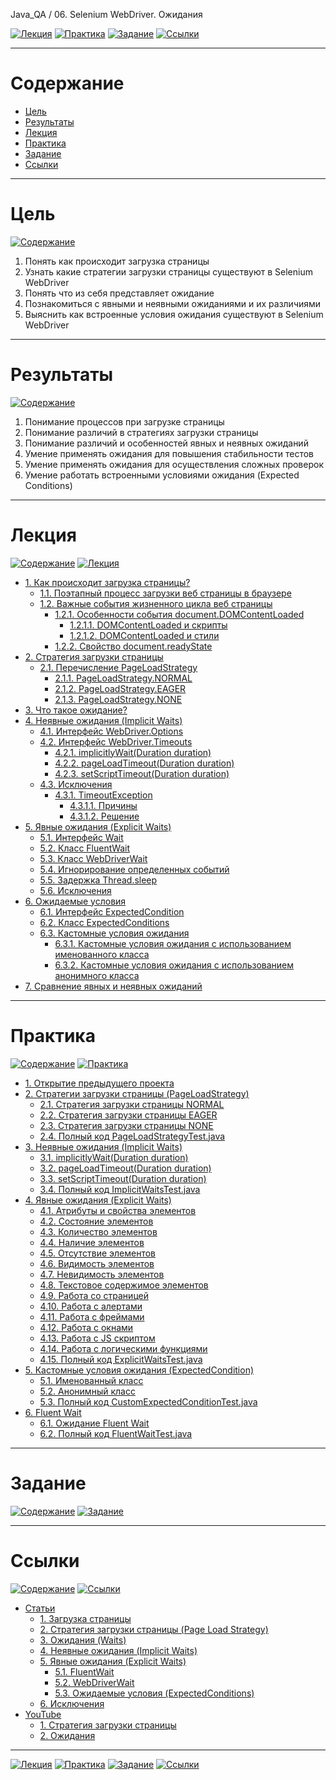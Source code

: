 Java_QA / 06. Selenium WebDriver. Ожидания

[![Лекция](https://img.shields.io/badge/-Лекция-ee99ff)](1.%20Лекция.md)
[![Практика](https://img.shields.io/badge/-Практика-aaffaa)](2.%20Практика.md)
[![Задание](https://img.shields.io/badge/-Задание-99ffee)](3.%20Задание.md)
[![Ссылки](https://img.shields.io/badge/-Ссылки-ffee99)](4.%20Ссылки.md)

***

# Содержание

* [Цель](#цель)
* [Результаты](#результаты)
* [Лекция](#лекция)
* [Практика](#практика)
* [Задание](#задание)
* [Ссылки](#ссылки)

***

# Цель

[![Содержание](https://img.shields.io/badge/-Содержание-1177ff)](#содержание)

1. Понять как происходит загрузка страницы
2. Узнать какие стратегии загрузки страницы существуют в Selenium WebDriver
3. Понять что из себя представляет ожидание
4. Познакомиться с явными и неявными ожиданиями и их различиями
5. Выяснить как встроенные условия ожидания существуют в Selenium WebDriver

***

# Результаты

[![Содержание](https://img.shields.io/badge/-Содержание-1177ff)](#содержание)

1. Понимание процессов при загрузке страницы
2. Понимание различий в стратегиях загрузки страницы
3. Понимание различий и особенностей явных и неявных ожиданий   
4. Умение применять ожидания для повышения стабильности тестов
5. Умение применять ожидания для осуществления сложных проверок   
6. Умение работать встроенными условиями ожидания (Expected Conditions)

***

# Лекция 

[![Содержание](https://img.shields.io/badge/-Содержание-1177ff)](#содержание)
[![Лекция](https://img.shields.io/badge/-Лекция-ee99ff)](1.%20Лекция.md)

* [1. Как происходит загрузка страницы?](#1-как-происходит-загрузка-страницы)
    * [1.1. Поэтапный процесс загрузки веб страницы в браузере](#11-поэтапный-процесс-загрузки-веб-страницы-в-браузере)
    * [1.2. Важные события жизненного цикла веб страницы](#12-важные-события-жизненного-цикла-веб-страницы)
        * [1.2.1. Особенности события document.DOMContentLoaded](#121-особенности-события-documentdomcontentloaded)
            * [1.2.1.1. DOMContentLoaded и скрипты](#1211-domcontentloaded-и-скрипты)
            * [1.2.1.2. DOMContentLoaded и стили](#1212-domcontentloaded-и-стили)
        * [1.2.2. Свойство document.readyState](#122-свойство-documentreadystate)
* [2. Стратегия загрузки страницы](#2-стратегия-загрузка-страницы)
    * [2.1. Перечисление PageLoadStrategy](#21-перечисление-pageloadstrategy)
        * [2.1.1. PageLoadStrategy.NORMAL](#211-pageloadstrategynormal)
        * [2.1.2. PageLoadStrategy.EAGER](#212-pageloadstrategyeager)
        * [2.1.3. PageLoadStrategy.NONE](#213-pageloadstrategynone)
* [3. Что такое ожидание?](#3-что-такое-ожидание)
* [4. Неявные ожидания (Implicit Waits)](#4-неявные-ожидания-implicit-waits)
    * [4.1. Интерфейс WebDriver.Options](#41-интерфейс-webdriveroptions)
    * [4.2. Интерфейс WebDriver.Timeouts](#42-интерфейс-webdrivertimeouts)
        * [4.2.1. implicitlyWait(Duration duration)](#421-implicitlywaitduration-duration)
        * [4.2.2. pageLoadTimeout(Duration duration)](#422-pageloadtimeoutduration-duration)
        * [4.2.3. setScriptTimeout(Duration duration)](#423-setscripttimeoutduration-duration)
    * [4.3. Исключения](#43-исключения)
        * [4.3.1. TimeoutException](#431-timeoutexception)
            * [4.3.1.1. Причины](#4311-причины)
            * [4.3.1.2. Решение](#4312-решение)
* [5. Явные ожидания (Explicit Waits)](#5-Явные-ожидания-(Explicit-Waits))
    * [5.1. Интерфейс Wait](#51-интерфейс-wait)
    * [5.2. Класс FluentWait](#52-класс-fluentwait)
    * [5.3. Класс WebDriverWait](#53-класс-webdriverwait)
    * [5.4. Игнорирование определенных событий](#54-игнорирование-определенных-событий)
    * [5.5. Задержка Thread.sleep](#55-задержка-threadsleep)
    * [5.6. Исключения](#56-исключения)
* [6. Ожидаемые условия](#6-Ожидаемые-условия)
    * [6.1. Интерфейс ExpectedCondition](#61-интерфейс-expectedcondition)
    * [6.2. Класс ExpectedConditions](#62-класс-expectedconditions)
    * [6.3. Кастомные условия ожидания](#63-кастомные-условия-ожидания)
        * [6.3.1. Кастомные условия ожидания с использованием именованного класса](#631-кастомные-условия-ожидания-с-использованием-именованного-класса)
        * [6.3.2. Кастомные условия ожидания с использованием анонимного класса](#632-кастомные-условия-ожидания-с-использованием-анонимного-класса)
* [7. Сравнение явных и неявных ожиданий](#7-Сравнение-явных-и-неявных-ожиданий)

***

# Практика

[![Содержание](https://img.shields.io/badge/-Содержание-1177ff)](#содержание)
[![Практика](https://img.shields.io/badge/-Практика-aaffaa)](2.%20Практика.md)

* [1. Открытие предыдущего проекта](#1-открытие-предыдущего-проекта)
* [2. Стратегии загрузки страницы (PageLoadStrategy)](#2-Стратегии-загрузки-страницы-(PageLoadStrategy))
    * [2.1. Стратегия загрузки страницы NORMAL](#21-стратегия-загрузки-страницы-normal)
    * [2.2. Стратегия загрузки страницы EAGER](#22-стратегия-загрузки-страницы-eager)
    * [2.3. Стратегия загрузки страницы NONE](#23-стратегия-загрузки-страницы-none)
    * [2.4. Полный код PageLoadStrategyTest.java](#24-полный-код-pageloadstrategytestjava)
* [3. Неявные ожидания (Implicit Waits)](#3-Неявные-ожидания-(Implicit-Waits))
    * [3.1. implicitlyWait(Duration duration)](#31-implicitlywaitduration-duration)
    * [3.2. pageLoadTimeout(Duration duration)](#32-pageloadtimeoutduration-duration)
    * [3.3. setScriptTimeout(Duration duration)](#33-setscripttimeoutduration-duration)
    * [3.4. Полный код ImplicitWaitsTest.java](#34-полный-код-implicitwaitstestjava)
* [4. Явные ожидания (Explicit Waits)](#4-явные-ожидания-explicit-waits)
    * [4.1. Атрибуты и свойства элементов](#41-атрибуты-и-свойства-элементов)
    * [4.2. Состояние элементов](#42-состояние-элементов)
    * [4.3. Количество элементов](#43-количество-элементов)
    * [4.4. Наличие элементов](#44-наличие-элементов)
    * [4.5. Отсутствие элементов](#45-отсутствие-элементов)
    * [4.6. Видимость элементов](#46-видимость-элементов)
    * [4.7. Невидимость элементов](#47-невидимость-элементов)
    * [4.8. Текстовое содержимое элементов](#48-текстовое-содержимое-элементов)
    * [4.9. Работа со страницей](#49-работа-со-страницей)
    * [4.10. Работа с алертами](#410-работа-с-алертами)
    * [4.11. Работа с фреймами](#411-работа-с-фреймами)
    * [4.12. Работа с окнами](#412-работа-с-окнами)
    * [4.13. Работа с JS скриптом](#413-работа-с-js-скриптом)
    * [4.14. Работа с логическими функциями](#414-работа-с-логическими-функциями)
    * [4.15. Полный код ExplicitWaitsTest.java](#415-полный-код-explicitwaitstestjava)
* [5. Кастомные условия ожидания (ExpectedCondition)](#5-Кастомные-условия-ожидания-(ExpectedCondition))
    * [5.1. Именованный класс](#51-именованный-класс)
    * [5.2. Анонимный класс](#52-анонимный-класс)
    * [5.3. Полный код CustomExpectedConditionTest.java](#53-полный-код-customexpectedconditiontestjava)
* [6. Fluent Wait](#6-fluent-wait)
    * [6.1. Ожидание Fluent Wait](#61-ожидание-fluent-wait)
    * [6.2. Полный код FluentWaitTest.java](#62-полный-код-fluentwaittestjava)

***

# Задание

[![Содержание](https://img.shields.io/badge/-Содержание-1177ff)](#содержание)
[![Задание](https://img.shields.io/badge/-Задание-99ffee)](3.%20Задание.md)



***

# Ссылки

[![Содержание](https://img.shields.io/badge/-Содержание-1177ff)](#содержание)
[![Ссылки](https://img.shields.io/badge/-Ссылки-ffee99)](4.%20Ссылки.md)

* [Статьи](#статьи)
    * [1. Загрузка страницы](#1-загрузка-страницы)
    * [2. Стратегия загрузки страницы (Page Load Strategy)](#2-стратегия-загрузки-страницы-page-load-strategy)
    * [3. Ожидания (Waits)](#3-ожидания-waits)
    * [4. Неявные ожидания (Implicit Waits)](#4-неявные-ожидания-implicit-waits)
    * [5. Явные ожидания (Explicit Waits)](#5-явные-ожидания-explicit-waits)
        * [5.1. FluentWait](#51-fluentwait)
        * [5.2. WebDriverWait](#52-webdriverwait)
        * [5.3. Ожидаемые условия (ExpectedConditions)](#53-ожидаемые-условия-expectedconditions)
    * [6. Исключения](#6-исключения)
* [YouTube](#youtube)
    * [1. Стратегия загрузки страницы](#1-стратегия-загрузки-страницы)
    * [2. Ожидания](#2-ожидания)

***

[![Лекция](https://img.shields.io/badge/-Лекция-ee99ff)](1.%20Лекция.md)
[![Практика](https://img.shields.io/badge/-Практика-aaffaa)](2.%20Практика.md)
[![Задание](https://img.shields.io/badge/-Задание-99ffee)](3.%20Задание.md)
[![Ссылки](https://img.shields.io/badge/-Ссылки-ffee99)](4.%20Ссылки.md)